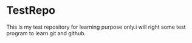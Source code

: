# TestRepo

This is my test repository for learning purpose only.i will right some test program to learn git and github.
